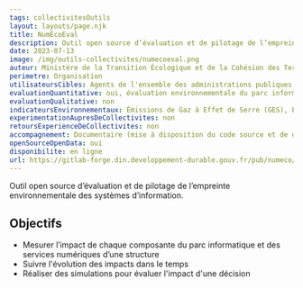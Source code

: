 ```yaml
---
tags: collectivitesOutils
layout: layouts/page.njk
title: NumÉcoEval
description: Outil open source d’évaluation et de pilotage de l’empreinte environnementale des systèmes d’information.
date: 2023-07-13
image: /img/outils-collectivites/numecoeval.png
auteur: Ministère de la Transition Écologique et de la Cohésion des Territoires
perimetre: Organisation
utilisateursCibles: Agents de l'ensemble des administrations publiques (administrations centrales, hospitalières, territoriales)
evaluationQuantitative: oui, évaluation environnementale du parc informatique (par équipement, par type de matériel, par types de service)
evaluationQualitative: non
indicateursEnvironnementaux: Émissions de Gaz à Effet de Serre (GES), Empreinte en tonnes de C02 équivalent (tC02eq), correspond à la mesure de la quantité de dioxyde de carbone émise. Selon le niveau de précision retenu dans l'inventaire, possibilité de disposer de l'impact par agent, par entité de la structure etc. Évaluation des autres critères environnementaux possibles (ressources abiotiques, radiations ionisantes, acidification, etc.) selon disponibilité dans la base impact retenue
experimentationAupresDeCollectivites: non
retoursExperienceDeCollectivites: non
accompagnement: Documentaire (mise à disposition du code source et de documentation pour déploiement au sein des structures)
openSourceOpenData: oui
disponibilite: en ligne
url: https://gitlab-forge.din.developpement-durable.gouv.fr/pub/numeco/m4g/numecoeval
---
```


Outil open source d’évaluation et de pilotage de l’empreinte environnementale des systèmes d’information.

## Objectifs

- Mesurer l’impact de chaque composante du parc informatique et des services numériques d’une structure
- Suivre l'évolution des impacts dans le temps
- Réaliser des simulations pour évaluer l'impact d'une décision
